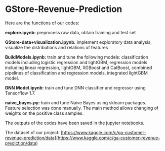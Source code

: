 # GStore-Revenue-Prediction

Here are the functions of our codes: 

**explore.ipynb:** preprocess raw data, obtain training and test set

**GStore-data+visualization.ipynb:** implement exploratory data analysis, visualize the distributions and relations of features

**BuildModels.ipynb:** train and tune the following models: classification models including logistic regression and lightGBM, regression models including linear regression, lightGBM, XGBoost and CatBoost, combined pipelines of classification and regression models, integrated lightGBM model.
 
**DNN Model.ipynb:** train and tune DNN classifier and regressor using Tensorflow 1.7.

**naive_bayes.py:** train and tune Naive Bayes using sklearn packages. Feature selection was done manually. The main method allows changing of weights on the positive class samples.

The outputs of the codes have been saved in the jupyter notebooks.

The dataset of our project: [https://www.kaggle.com/c/ga-customer-revenue-prediction/data](https://www.kaggle.com/c/ga-customer-revenue-prediction/data)

